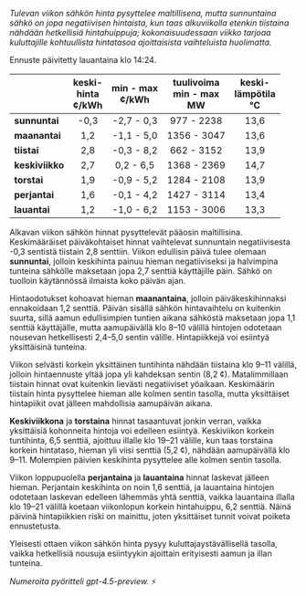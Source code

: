*Tulevan viikon sähkön hinta pysyttelee maltillisena, mutta sunnuntaina sähkö on jopa negatiivisen hintaista, kun taas alkuviikolla etenkin tiistaina nähdään hetkellisiä hintahuippuja; kokonaisuudessaan viikko tarjoaa kuluttajille kohtuullista hintatasoa ajoittaisista vaihteluista huolimatta.*

Ennuste päivitetty lauantaina klo 14:24.

|             | keski-<br>hinta<br>¢/kWh | min - max<br>¢/kWh | tuulivoima<br>min - max<br>MW | keski-<br>lämpötila<br>°C |
|:------------|:------------------------:|:-------------------:|:----------------------------:|:--------------------------:|
| **sunnuntai**   | -0,3                     | -2,7 - 0,3          | 977 - 2238                   | 13,6                       |
| **maanantai**   | 1,2                      | -1,1 - 5,0          | 1356 - 3047                  | 13,6                       |
| **tiistai**     | 2,8                      | -0,3 - 8,2          | 662 - 3152                   | 13,9                       |
| **keskiviikko** | 2,7                      | 0,2 - 6,5           | 1368 - 2369                  | 14,7                       |
| **torstai**     | 1,9                      | -0,9 - 5,2          | 1284 - 2108                  | 13,9                       |
| **perjantai**   | 1,6                      | -0,1 - 4,2          | 1427 - 3114                  | 13,4                       |
| **lauantai**    | 1,2                      | -1,0 - 6,2          | 1153 - 3006                  | 13,3                       |

Alkavan viikon sähkön hinnat pysyttelevät pääosin maltillisina. Keskimääräiset päiväkohtaiset hinnat vaihtelevat sunnuntain negatiivisesta -0,3 sentistä tiistain 2,8 senttiin. Viikon edullisin päivä tulee olemaan **sunnuntai**, jolloin keskihinta painuu hieman negatiiviseksi ja halvimpina tunteina sähkölle maksetaan jopa 2,7 senttiä käyttäjille päin. Sähkö on tuolloin käytännössä ilmaista koko päivän ajan.

Hintaodotukset kohoavat hieman **maanantaina**, jolloin päiväkeskihinnaksi ennakoidaan 1,2 senttiä. Päivän sisällä sähkön hintavaihtelu on kuitenkin suurta, sillä aamun edullisimpien tuntien aikana sähköstä maksetaan jopa 1,1 senttiä käyttäjälle, mutta aamupäivällä klo 8–10 välillä hintojen odotetaan nousevan hetkellisesti 2,4–5,0 sentin välille. Hintapiikkejä voi esiintyä yksittäisinä tunteina.

Viikon selvästi korkein yksittäinen tuntihinta nähdään tiistaina klo 9–11 välillä, jolloin hintaennuste yltää jopa yli kahdeksan sentin (8,2 ¢). Matalimmillaan tiistain hinnat ovat kuitenkin lievästi negatiiviset yöaikaan. Keskimäärin tiistain hinta pysyttelee hieman alle kolmen sentin tasolla, mutta yksittäiset hintapiikit ovat jälleen mahdollisia aamupäivän aikana.

**Keskiviikkona** ja **torstaina** hinnat tasaantuvat jonkin verran, vaikka yksittäisiä kohonneita hintoja voi edelleen esiintyä. Keskiviikon korkein tuntihinta, 6,5 senttiä, ajoittuu illalle klo 19–21 välille, kun taas torstaina korkein hintataso, hieman yli viisi senttiä (5,2 ¢), nähdään aamupäivällä klo 9–11. Molempien päivien keskihinta pysyttelee alle kolmen sentin tasolla.

Viikon loppupuolella **perjantaina** ja **lauantaina** hinnat laskevat jälleen hieman. Perjantain keskihinta on noin 1,6 senttiä, ja lauantaina hintojen odotetaan laskevan edelleen lähemmäs yhtä senttiä, vaikka lauantaina illalla klo 19–21 välillä koetaan viikonlopun korkein hintahuippu, 6,2 senttiä. Näinä päivinä hintapiikkien riski on mainittu, joten yksittäiset tunnit voivat poiketa ennustetusta.

Yleisesti ottaen viikon sähkön hinta pysyy kuluttajaystävällisellä tasolla, vaikka hetkellisiä nousuja esiintyykin ajoittain erityisesti aamun ja illan tunteina.

*Numeroita pyöritteli gpt-4.5-preview.* ⚡
